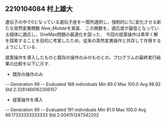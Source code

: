 ## 2210104084 村上雄大

遺伝子の中で0となっている遺伝子座を一箇所選択し，強制的に1に変化させる新たな突然変異関数 *New_Mutate*を実装．
この関数を，適応度が最低となっている個体に適応し，OneMax問題の最適化を図った．
今回の提案操作は素早く解を探索することを目的に考案したため，従来の突然変異操作と共存して作用するようにしている．

提案操作を導入したものと既存の操作のみのものとの，プログラムの最終実行結果の比較を以下に示す．

* 既存の操作のみ

-- Generation 99 --
  Evaluated 188 individuals
  Min 89.0
  Max 100.0
  Avg 98.92
  Std 2.3281466162306157
  
* 提案操作を導入

-- Generation 99 --
  Evaluated 191 individuals
  Min 91.0
  Max 100.0
  Avg 99.17333333333333
  Std 2.004151247342202
